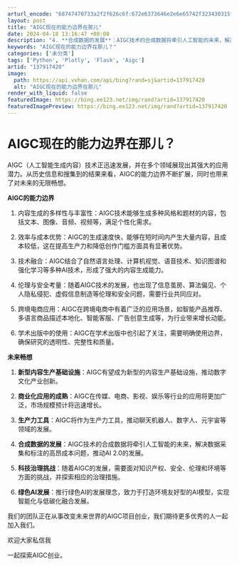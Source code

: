 ```yaml
---
arturl_encode: "68747470733a2f2f626c6f:672e6373646e2e6e65742f323430315f38343136303137322f:61727469636c652f64657461696c732f313337393137343230"
layout: post
title: "AIGC现在的能力边界在那儿"
date: 2024-04-18 13:16:47 +08:00
description: "4. **合成数据的发展**：AIGC技术的合成数据将牵引人工智能的未来，解决数据采集和标注的高昂成"
keywords: "AIGC现在的能力边界在那儿？"
categories: ['未分类']
tags: ['Python', 'Plotly', 'Flask', 'Aigc']
artid: "137917420"
image:
  path: https://api.vvhan.com/api/bing?rand=sj&artid=137917420
  alt: "AIGC现在的能力边界在那儿"
render_with_liquid: false
featuredImage: https://bing.ee123.net/img/rand?artid=137917420
featuredImagePreview: https://bing.ee123.net/img/rand?artid=137917420
---
```


# AIGC现在的能力边界在那儿？

AIGC（人工智能生成内容）技术正迅速发展，并在多个领域展现出其强大的应用潜力。从历史信息和搜集到的结果来看，AIGC的能力边界不断扩展，同时也带来了对未来的无限畅想。

**AIGC的能力边界**

1. 内容生成的多样性与丰富性：AIGC技术能够生成多种风格和题材的内容，包括文本、图像、音频、视频等，满足个性化需求。

2. 效率与成本优势：AIGC的生成速度快，能够在短时间内产生大量内容，且成本较低，这在提高生产力和降低创作门槛方面具有显著优势。

3. 技术融合：AIGC结合了自然语言处理、计算机视觉、语音技术、知识图谱和强化学习等多种AI技术，形成了强大的内容生成能力。

4. 伦理与安全考量：随着AIGC技术的发展，也出现了信息茧房、算法偏见、个人隐私侵犯、虚假信息制造等伦理和安全问题，需要行业共同应对。

5. 跨境电商应用：AIGC在跨境电商中有着广泛的应用场景，如智能产品推荐、多语言商品描述本地化、智能客服、广告创意生成等，为行业带来增长动能。

6. 学术出版中的使用：AIGC在学术出版中也引起了关注，需要明确使用边界，确保研究的透明性、完整性和质量。

**未来畅想**

1. **新型内容生产基础设施**：AIGC有望成为新型的内容生产基础设施，推动数字文化产业创新。

2. **商业化应用的成熟**：AIGC在传媒、电商、影视、娱乐等行业的应用将更加广泛，市场规模预计将迅速增长。

3. **生产力工具**：AIGC将作为生产力工具，推动聊天机器人、数字人、元宇宙等领域的发展。

4. **合成数据的发展**：AIGC技术的合成数据将牵引人工智能的未来，解决数据采集和标注的高昂成本问题，推动AI 2.0的发展。

5. **科技治理挑战**：随着AIGC的发展，需要面对知识产权、安全、伦理和环境等方面的挑战，并探索相应的治理措施。

6. **绿色AI发展**：推行绿色AI的发展理念，致力于打造环境友好型的AI模型，实现智能化与低碳化融合发展。

我们的团队正在从事改变未来世界的AIGC项目创业，我们期待更多优秀的人一起加入我们。

欢迎大家私信我

一起探索AIGC创业。